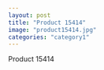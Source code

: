 ```yaml
---
layout: post
title: "Product 15414"
image: "product15414.jpg"
categories: "category1"
---
```

Product 15414
